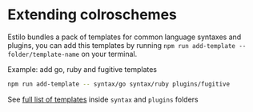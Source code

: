 # Extending colroschemes


Estilo bundles a pack of templates for common language syntaxes and plugins, you can add this templates by running `npm run add-template -- folder/template-name` on your terminal.

Example: add go, ruby and fugitive templates

```sh
npm run add-template -- syntax/go syntax/ruby plugins/fugitive
```

See [full list of templates](https://github.com/jacoborus/estilo/tree/master/base) inside `syntax` and `plugins` folders

